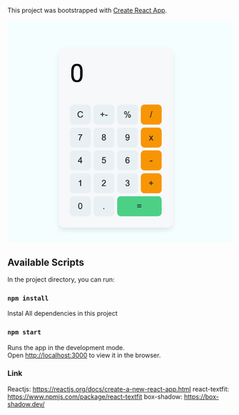 This project was bootstrapped with [Create React App](https://github.com/facebook/create-react-app).

![Project Preview](./src/calc-app.png)

## Available Scripts

In the project directory, you can run:

### `npm install`

Instal All dependencies in this project

### `npm start`

Runs the app in the development mode.<br />
Open [http://localhost:3000](http://localhost:3000) to view it in the browser.

### Link

Reactjs: https://reactjs.org/docs/create-a-new-react-app.html
react-textfit: https://www.npmjs.com/package/react-textfit
box-shadow: https://box-shadow.dev/
